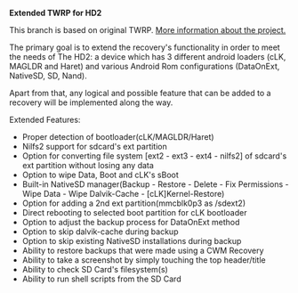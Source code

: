 **Extended TWRP for HD2**

This branch is based on original TWRP. [More information about the project.](http://www.teamw.in/project/twrp2 "More Information")

The primary goal is to extend the recovery's functionality in order to meet the needs of The HD2: a device which has 3 different android loaders (cLK, MAGLDR and Haret) and various Android Rom configurations (DataOnExt, NativeSD, SD, Nand).

Apart from that, any logical and possible feature that can be added to a recovery
will be implemented along the way.

Extended Features:
* Proper detection of bootloader(cLK/MAGLDR/Haret)
* Nilfs2 support for sdcard's ext partition
* Option for converting file system [ext2 - ext3 - ext4 - nilfs2] of sdcard's ext partition without losing any data
* Option to wipe Data, Boot and cLK's sBoot
* Built-in NativeSD manager(Backup - Restore - Delete - Fix Permissions - Wipe Data - Wipe Dalvik-Cache - [cLK]Kernel-Restore)
* Option for adding a 2nd ext partition(mmcblk0p3 as /sdext2)
* Direct rebooting to selected boot partition for cLK bootloader
* Option to adjust the backup process for DataOnExt method
* Option to skip dalvik-cache during backup
* Option to skip existing NativeSD installations during backup
* Ability to restore backups that were made using a CWM Recovery
* Ability to take a screenshot by simply touching the top header/title
* Ability to check SD Card's filesystem(s)
* Ability to run shell scripts from the SD Card
